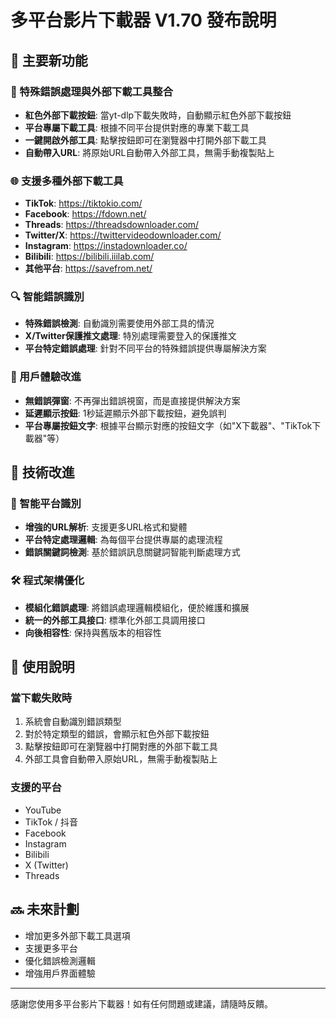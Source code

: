 # 多平台影片下載器 V1.70 發布說明

## 🚀 主要新功能

### 🔴 特殊錯誤處理與外部下載工具整合
- **紅色外部下載按鈕**: 當yt-dlp下載失敗時，自動顯示紅色外部下載按鈕
- **平台專屬下載工具**: 根據不同平台提供對應的專業下載工具
- **一鍵開啟外部工具**: 點擊按鈕即可在瀏覽器中打開外部下載工具
- **自動帶入URL**: 將原始URL自動帶入外部工具，無需手動複製貼上

### 🌐 支援多種外部下載工具
- **TikTok**: https://tiktokio.com/
- **Facebook**: https://fdown.net/
- **Threads**: https://threadsdownloader.com/
- **Twitter/X**: https://twittervideodownloader.com/
- **Instagram**: https://instadownloader.co/
- **Bilibili**: https://bilibili.iiilab.com/
- **其他平台**: https://savefrom.net/

### 🔍 智能錯誤識別
- **特殊錯誤檢測**: 自動識別需要使用外部工具的情況
- **X/Twitter保護推文處理**: 特別處理需要登入的保護推文
- **平台特定錯誤處理**: 針對不同平台的特殊錯誤提供專屬解決方案

### 🎨 用戶體驗改進
- **無錯誤彈窗**: 不再彈出錯誤視窗，而是直接提供解決方案
- **延遲顯示按鈕**: 1秒延遲顯示外部下載按鈕，避免誤判
- **平台專屬按鈕文字**: 根據平台顯示對應的按鈕文字（如"X下載器"、"TikTok下載器"等）

## 🔧 技術改進

### 🧠 智能平台識別
- **增強的URL解析**: 支援更多URL格式和變體
- **平台特定處理邏輯**: 為每個平台提供專屬的處理流程
- **錯誤關鍵詞檢測**: 基於錯誤訊息關鍵詞智能判斷處理方式

### 🛠️ 程式架構優化
- **模組化錯誤處理**: 將錯誤處理邏輯模組化，便於維護和擴展
- **統一的外部工具接口**: 標準化外部工具調用接口
- **向後相容性**: 保持與舊版本的相容性

## 📝 使用說明

### 當下載失敗時
1. 系統會自動識別錯誤類型
2. 對於特定類型的錯誤，會顯示紅色外部下載按鈕
3. 點擊按鈕即可在瀏覽器中打開對應的外部下載工具
4. 外部工具會自動帶入原始URL，無需手動複製貼上

### 支援的平台
- YouTube
- TikTok / 抖音
- Facebook
- Instagram
- Bilibili
- X (Twitter)
- Threads

## 🔜 未來計劃
- 增加更多外部下載工具選項
- 支援更多平台
- 優化錯誤檢測邏輯
- 增強用戶界面體驗

---

感謝您使用多平台影片下載器！如有任何問題或建議，請隨時反饋。 